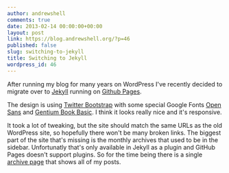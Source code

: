 ```yaml
---
author: andrewshell
comments: true
date: 2013-02-14 00:00:00+00:00
layout: post
link: https://blog.andrewshell.org/?p=46
published: false
slug: switching-to-jekyll
title: Switching to Jekyll
wordpress_id: 46
---
```


After running my blog for many years on WordPress I've recently decided to migrate over to [Jekyll](https://github.com/mojombo/jekyll) running on [Github Pages](http://pages.github.com/).





The design is using [Twitter Bootstrap](http://twitter.github.com/bootstrap/) with some special Google Fonts [Open Sans](http://www.google.com/webfonts/specimen/Open+Sans) and [Gentium Book Basic](http://www.google.com/webfonts/specimen/Gentium+Book+Basic). I think it looks really nice and it's responsive.





It took a lot of tweaking, but the site should match the same URLs as the old WordPress site, so hopefully there won't be many broken links.  The biggest part of the site that's missing is the monthly archives that used to be in the sidebar.  Unfortunatly that's only available in Jekyll as a plugin and GitHub Pages doesn't support plugins.  So for the time being there is a single [archive page](/archive/) that shows all of my posts.
